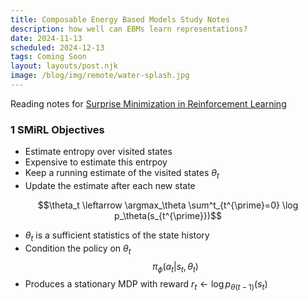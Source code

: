 ```yaml
---
title: Composable Energy Based Models Study Notes
description: how well can EBMs learn representations?
date: 2024-11-13
scheduled: 2024-12-13
tags: Coming Soon
layout: layouts/post.njk
image: /blog/img/remote/water-splash.jpg
---
```

Reading notes for [Surprise Minimization in Reinforcement Learning](https://arxiv.org/abs/1912.05510)


### 1 SMiRL Objectives
- Estimate entropy over visited states
- Expensive to estimate this entrpoy
- Keep a running estimate of the visited states $\theta_t$
- Update the estimate after each new state


$$\theta_t \leftarrow \argmax_\theta \sum^t_{t^{\prime}=0} \log p_\theta(s_{t^{\prime}})$$

- $\theta_t$ is a sufficient statistics of the state history
- Condition the policy on $\theta_t$
$$\pi_\phi(a_t|s_t, \theta_t)$$
- Produces a stationary MDP with reward $r_t \leftarrow \log p_{\theta(t-1)}(s_t)$


